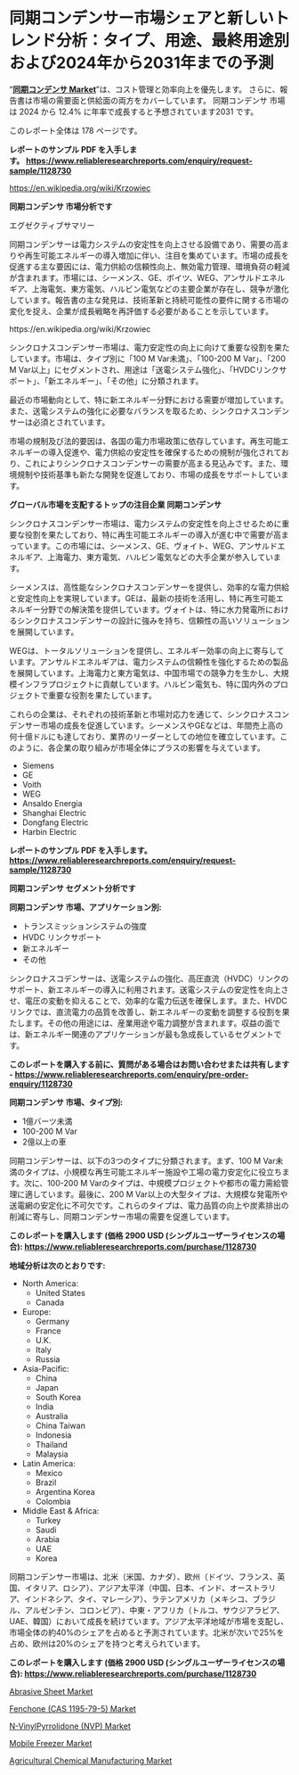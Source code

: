 <p><h1>同期コンデンサー市場シェアと新しいトレンド分析：タイプ、用途、最終用途別および2024年から2031年までの予測</h1></p><p>&ldquo;<strong><a href="https://www.reliableresearchreports.com/synchronous-condenser-r1128730">同期コンデンサ Market</a></strong>&rdquo;は、コスト管理と効率向上を優先します。 さらに、報告書は市場の需要面と供給面の両方をカバーしています。 同期コンデンサ 市場は 2024 から 12.4% に年率で成長すると予想されています2031 です。</p>
<p>このレポート全体は 178 ページです。</p>
<p><strong>レポートのサンプル PDF を入手します。&nbsp;<a href="https://www.reliableresearchreports.com/enquiry/request-sample/1128730">https://www.reliableresearchreports.com/enquiry/request-sample/1128730</a></strong></p>
<p><a href="https://en.wikipedia.org/wiki/Krzowiec">https://en.wikipedia.org/wiki/Krzowiec</a></p>
<p><strong>同期コンデンサ 市場分析です</strong></p>
<p><p>エグゼクティブサマリー</p><p>同期コンデンサーは電力システムの安定性を向上させる設備であり、需要の高まりや再生可能エネルギーの導入増加に伴い、注目を集めています。市場の成長を促進する主な要因には、電力供給の信頼性向上、無効電力管理、環境負荷の軽減が含まれます。市場には、シーメンス、GE、ボイツ、WEG、アンサルドエネルギア、上海電気、東方電気、ハルビン電気などの主要企業が存在し、競争が激化しています。報告書の主な発見は、技術革新と持続可能性の要件に関する市場の変化を捉え、企業が成長戦略を再評価する必要があることを示しています。</p></p>
<p>https://en.wikipedia.org/wiki/Krzowiec</p>
<p><p>シンクロナスコンデンサー市場は、電力安定性の向上に向けて重要な役割を果たしています。市場は、タイプ別に「100 M Var未満」、「100-200 M Var」、「200 M Var以上」にセグメントされ、用途は「送電システム強化」、「HVDCリンクサポート」、「新エネルギー」、「その他」に分類されます。</p><p>最近の市場動向として、特に新エネルギー分野における需要が増加しています。また、送電システムの強化に必要なバランスを取るため、シンクロナスコンデンサーは必須とされています。</p><p>市場の規制及び法的要因は、各国の電力市場政策に依存しています。再生可能エネルギーの導入促進や、電力供給の安定性を確保するための規制が強化されており、これによりシンクロナスコンデンサーの需要が高まる見込みです。また、環境規制や技術基準も新たな開発を促進しており、市場の成長をサポートしています。</p></p>
<p><strong>グローバル市場を支配するトップの注目企業 同期コンデンサ</strong></p>
<p><p>シンクロナスコンデンサー市場は、電力システムの安定性を向上させるために重要な役割を果たしており、特に再生可能エネルギーの導入が進む中で需要が高まっています。この市場には、シーメンス、GE、ヴォイト、WEG、アンサルドエネルギア、上海電力、東方電気、ハルビン電気などの大手企業が参入しています。</p><p>シーメンスは、高性能なシンクロナスコンデンサーを提供し、効率的な電力供給と安定性向上を実現しています。GEは、最新の技術を活用し、特に再生可能エネルギー分野での解決策を提供しています。ヴォイトは、特に水力発電所におけるシンクロナスコンデンサーの設計に強みを持ち、信頼性の高いソリューションを展開しています。</p><p>WEGは、トータルソリューションを提供し、エネルギー効率の向上に寄与しています。アンサルドエネルギアは、電力システムの信頼性を強化するための製品を展開しています。上海電力と東方電気は、中国市場での競争力を生かし、大規模インフラプロジェクトに貢献しています。ハルビン電気も、特に国内外のプロジェクトで重要な役割を果たしています。</p><p>これらの企業は、それぞれの技術革新と市場対応力を通じて、シンクロナスコンデンサー市場の成長を促進しています。シーメンスやGEなどは、年間売上高の何十億ドルにも達しており、業界のリーダーとしての地位を確立しています。このように、各企業の取り組みが市場全体にプラスの影響を与えています。</p></p>
<p><ul><li>Siemens</li><li>GE</li><li>Voith</li><li>WEG</li><li>Ansaldo Energia</li><li>Shanghai Electric</li><li>Dongfang Electric</li><li>Harbin Electric</li></ul></p>
<p><strong>レポートのサンプル PDF を入手します。 <a href="https://www.reliableresearchreports.com/enquiry/request-sample/1128730">https://www.reliableresearchreports.com/enquiry/request-sample/1128730</a></strong></p>
<p><strong>同期コンデンサ セグメント分析です</strong></p>
<p><strong>同期コンデンサ 市場、アプリケーション別:</strong></p>
<p><ul><li>トランスミッションシステムの強度</li><li>HVDC リンクサポート</li><li>新エネルギー</li><li>その他</li></ul></p>
<p><p>シンクロナスコデンサーは、送電システムの強化、高圧直流（HVDC）リンクのサポート、新エネルギーの導入に利用されます。送電システムの安定性を向上させ、電圧の変動を抑えることで、効率的な電力伝送を確保します。また、HVDCリンクでは、直流電力の品質を改善し、新エネルギーの変動を調整する役割を果たします。その他の用途には、産業用途や電力調整が含まれます。収益の面では、新エネルギー関連のアプリケーションが最も急成長しているセグメントです。</p></p>
<p><strong>このレポートを購入する前に、質問がある場合はお問い合わせまたは共有します - <a href="https://www.reliableresearchreports.com/enquiry/pre-order-enquiry/1128730">https://www.reliableresearchreports.com/enquiry/pre-order-enquiry/1128730</a></strong></p>
<p><strong>同期コンデンサ 市場、タイプ別:</strong></p>
<p><ul><li>1億バーツ未満</li><li>100-200 M Var</li><li>2億以上の車</li></ul></p>
<p><p>同期コンデンサーは、以下の3つのタイプに分類されます。まず、100 M Var未満のタイプは、小規模な再生可能エネルギー施設や工場の電力安定化に役立ちます。次に、100-200 M Varのタイプは、中規模プロジェクトや都市の電力需給管理に適しています。最後に、200 M Var以上の大型タイプは、大規模な発電所や送電網の安定化に不可欠です。これらのタイプは、電力品質の向上や炭素排出の削減に寄与し、同期コンデンサー市場の需要を促進しています。</p></p>
<p><strong>このレポートを購入します (価格 2900 USD (シングルユーザーライセンスの場合): <a href="https://www.reliableresearchreports.com/purchase/1128730">https://www.reliableresearchreports.com/purchase/1128730</a></strong></p>
<p><strong>地域分析は次のとおりです:</strong></p>
<p><ul>
    <li>
        North America:
        <ul>
            <li>United States</li>
            <li>Canada</li>
        </ul>
    </li>
    <li>
        Europe:
        <ul>
            <li>Germany</li>
            <li>France</li>
            <li>U.K.</li>
            <li>Italy</li>
            <li>Russia</li>
        </ul>
    </li>
    <li>
        Asia-Pacific:
        <ul>
            <li>China</li>
            <li>Japan</li>
            <li>South Korea</li>
            <li>India</li>
            <li>Australia</li>
            <li>China Taiwan</li>
            <li>Indonesia</li>
            <li>Thailand</li>
            <li>Malaysia</li>
        </ul>
    </li>
    <li>
        Latin America:
        <ul>
            <li>Mexico</li>
            <li>Brazil</li>
            <li>Argentina Korea</li>
            <li>Colombia</li>
        </ul>
    </li>
    <li>
        Middle East & Africa:
        <ul>
            <li>Turkey</li>
            <li>Saudi</li>
            <li>Arabia</li>
            <li>UAE</li>
            <li>Korea</li>
        </ul>
    </li>
    </ul></p>
<p><p>同期コンデンサー市場は、北米（米国、カナダ）、欧州（ドイツ、フランス、英国、イタリア、ロシア）、アジア太平洋（中国、日本、インド、オーストラリア、インドネシア、タイ、マレーシア）、ラテンアメリカ（メキシコ、ブラジル、アルゼンチン、コロンビア）、中東・アフリカ（トルコ、サウジアラビア、UAE、韓国）において成長を続けています。アジア太平洋地域が市場を支配し、市場全体の約40%のシェアを占めると予測されています。北米が次いで25%を占め、欧州は20%のシェアを持つと考えられています。</p></p>
<p><strong>このレポートを購入します (価格 2900 USD (シングルユーザーライセンスの場合): <a href="https://www.reliableresearchreports.com/purchase/1128730">https://www.reliableresearchreports.com/purchase/1128730</a></strong></p>
<p><p><a href="https://github.com/gulaimolin/Market-Research-Report-List-6/blob/main/abrasive-sheet-market.md">Abrasive Sheet Market</a></p><p><a href="https://issuu.com/reportprime-2/docs/fenchone-cas-1195-79-5-market-size-_115bad4936c14b">Fenchone (CAS 1195-79-5) Market</a></p><p><a href="https://issuu.com/reportprime-2/docs/n-vinylpyrrolidone-nvp-market-size-_fb48bd60865d12">N-VinylPyrrolidone (NVP) Market</a></p><p><a href="https://medium.com/@mayekuhic78/insights-into-the-mobile-freezer-industry-market-financial-status-market-size-and-revenue-bfa9945ca83b">Mobile Freezer Market</a></p><p><a href="https://github.com/RoccoManning/Market-Research-Report-List-6/blob/main/agricultural-chemical-manufacturing-market.md">Agricultural Chemical Manufacturing Market</a></p></p>